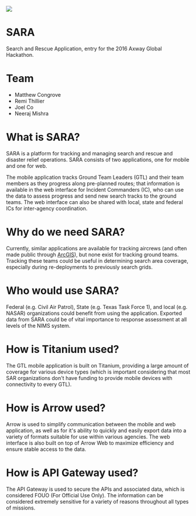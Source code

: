 ![](https://github.com/mcongrove/SARA/raw/master/SARA.png)

# SARA
Search and Rescue Application, entry for the 2016 Axway Global Hackathon.

# Team
 * Matthew Congrove
 * Remi Thillier
 * Joel Co
 * Neeraj Mishra
 
# What is SARA?

SARA is a platform for tracking and managing search and rescue and disaster relief operations. SARA consists of two applications, one for mobile and one for web.

The mobile application tracks Ground Team Leaders (GTL) and their team members as they progress along pre-planned routes; that information is available in the web interface for Incident Commanders (IC), who can use the data to assess progress and send new search tracks to the ground teams. The web interface can also be shared with local, state and federal ICs for inter-agency coordination.

# Why do we need SARA?

Currently, similar applications are available for tracking aircrews (and often made public through [ArcGIS](http://fema.maps.arcgis.com/home/webmap/viewer.html?webmap=792c0761b50a417fbb3eb61a58f43a60)), but none exist for tracking ground teams. Tracking these teams could be useful in determining search area coverage, especially during re-deployments to previously search grids.

# Who would use SARA?

Federal (e.g. Civil Air Patrol), State (e.g. Texas Task Force 1), and local (e.g. NASAR) organizations could benefit from using the application. Exported data from SARA could be of vital importance to response assessment at all levels of the NIMS system.

# How is Titanium used?

The GTL mobile application is built on Titanium, providing a large amount of coverage for various device types (which is important considering that most SAR organizations don't have funding to provide mobile devices with connectivity to every GTL).

# How is Arrow used?

Arrow is used to simplify communication between the mobile and web application, as well as for it's ability to quickly and easily export data into a variety of formats suitable for use within various agencies. The web interface is also built on top of Arrow Web to maximize efficiency and ensure stable access to the data.

# How is API Gateway used?

The API Gateway is used to secure the APIs and associated data, which is considered FOUO (For Official Use Only). The information can be considered extremely sensitive for a variety of reasons throughout all types of missions.